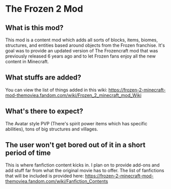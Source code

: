 # The Frozen 2 Mod

## What is this mod?

This mod is a content mod which adds all sorts of blocks, items, biomes, structures, and entities based around objects from the Frozen franchise. It's goal was to provide an updated version of The Frozencraft mod that was previously released 6 years ago and to let Frozen fans enjoy all the new content in Minecraft.

## What stuffs are added?

You can view the list of things added in this wiki:
https://frozen-2-minecraft-mod-themoviea.fandom.com/wiki/Frozen_2_minecraft_mod_Wiki

## What's there to expect?

The Avatar style PVP (There's spirit power items which has specific abilities), tons of big structures and villages.

## The user won't get bored out of it in a short period of time

This is where fanfiction content kicks in. I plan on to provide add-ons and add stuff far from what the original movie has to offer.
The list of fanfictions that will be included is provided here:
https://frozen-2-minecraft-mod-themoviea.fandom.com/wiki/Fanfiction_Contents 
